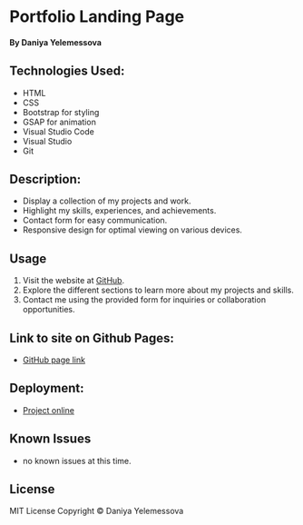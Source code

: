 # Portfolio Landing Page

#### By Daniya Yelemessova

## Technologies Used:

* HTML
* CSS
* Bootstrap for styling
* GSAP for animation
* Visual Studio Code
* Visual Studio
* Git

## Description:

* Display a collection of my projects and work.
* Highlight my skills, experiences, and achievements.
* Contact form for easy communication.
* Responsive design for optimal viewing on various devices.

## Usage

1. Visit the website at [GitHub](https://github.com/DaniyaYelemessova/Portfolio.git).
2. Explore the different sections to learn more about my projects and skills.
3. Contact me using the provided form for inquiries or collaboration opportunities.

## Link to site on Github Pages:
* [GitHub page link](https://github.com/DaniyaYelemessova/Portfolio.git)

## Deployment:
* [Project online](https://daniyayelemessova.github.io/Portfolio/)


## Known Issues
* no known issues at this time.

## License 
MIT License
Copyright © Daniya Yelemessova